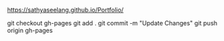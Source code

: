 https://sathyaseelang.github.io/Portfolio/


git checkout gh-pages
git add .
git commit -m "Update Changes"
git push origin gh-pages
